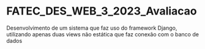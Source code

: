 # FATEC_DES_WEB_3_2023_Avaliacao
Desenvolvimento de um sistema que faz uso do framework Django, utilizando apenas duas views não estática que faz conexão com o banco de dados
